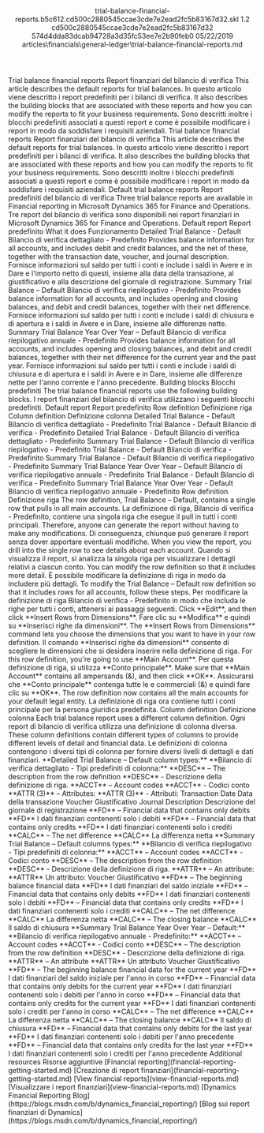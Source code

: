 <?xml version="1.0" encoding="UTF-8"?>
<xliff xmlns:logoport="urn:logoport:xliffeditor:xliff-extras:1.0" xmlns:tilt="urn:logoport:xliffeditor:tilt-non-translatables:1.0" xmlns:xsi="http://www.w3.org/2001/XMLSchema-instance" xmlns="urn:oasis:names:tc:xliff:document:1.2" xmlns:xliffext="urn:microsoft:content:schema:xliffextensions" version="1.2" xsi:schemaLocation="urn:oasis:names:tc:xliff:document:1.2 xliff-core-1.2-transitional.xsd">
  <file datatype="xml" source-language="en-US" original="trial-balance-financial-reports.md" target-language="it-IT">
    <header>
      <tool tool-company="Microsoft" tool-version="1.0-7889195" tool-name="mdxliff" tool-id="mdxliff"/>
      <xliffext:skl_file_name>trial-balance-financial-reports.b5c612.cd500c2880545ccae3cde7e2ead2fc5b83167d32.skl</xliffext:skl_file_name>
      <xliffext:version>1.2</xliffext:version>
      <xliffext:ms.openlocfilehash>cd500c2880545ccae3cde7e2ead2fc5b83167d32</xliffext:ms.openlocfilehash>
      <xliffext:ms.sourcegitcommit>574d4dda83dcab94728a3d35fc53ee7e2b90feb0</xliffext:ms.sourcegitcommit>
      <xliffext:ms.lasthandoff>05/22/2019</xliffext:ms.lasthandoff>
      <xliffext:ms.openlocfilepath>articles\financials\general-ledger\trial-balance-financial-reports.md</xliffext:ms.openlocfilepath>
    </header>
    <body>
      <group extype="content" id="content">
        <trans-unit xml:space="preserve" translate="yes" id="101" restype="x-metadata">
          <source>Trial balance financial reports</source>
        <target logoport:matchpercent="101" state="translated" state-qualifier="leveraged-tm">Report finanziari del bilancio di verifica</target></trans-unit>
        <trans-unit xml:space="preserve" translate="yes" id="102" restype="x-metadata">
          <source>This article describes the default reports for trial balances.</source>
        <target logoport:matchpercent="101" state="translated" state-qualifier="leveraged-tm">In questo articolo viene descritto i report predefiniti per i bilanci di verifica.</target></trans-unit>
        <trans-unit xml:space="preserve" translate="yes" id="103" restype="x-metadata">
          <source>It also describes the building blocks that are associated with these reports and how you can modify the reports to fit your business requirements.</source>
        <target logoport:matchpercent="101" state="translated" state-qualifier="leveraged-tm">Sono descritti inoltre i blocchi predefiniti associati a questi report e come è possibile modificare i report in modo da soddisfare i requisiti aziendali.</target></trans-unit>
        <trans-unit xml:space="preserve" translate="yes" id="104">
          <source>Trial balance financial reports</source>
        <target logoport:matchpercent="101" state="translated" state-qualifier="leveraged-tm">Report finanziari del bilancio di verifica</target></trans-unit>
        <trans-unit xml:space="preserve" translate="yes" id="105">
          <source>This article describes the default reports for trial balances.</source>
        <target logoport:matchpercent="101" state="translated" state-qualifier="leveraged-tm">In questo articolo viene descritto i report predefiniti per i bilanci di verifica.</target></trans-unit>
        <trans-unit xml:space="preserve" translate="yes" id="106">
          <source>It also describes the building blocks that are associated with these reports and how you can modify the reports to fit your business requirements.</source>
        <target logoport:matchpercent="101" state="translated" state-qualifier="leveraged-tm">Sono descritti inoltre i blocchi predefiniti associati a questi report e come è possibile modificare i report in modo da soddisfare i requisiti aziendali.</target></trans-unit>
        <trans-unit xml:space="preserve" translate="yes" id="107">
          <source>Default trial balance reports</source>
        <target logoport:matchpercent="101" state="translated" state-qualifier="leveraged-tm">Report predefiniti del bilancio di verifica</target></trans-unit>
        <trans-unit xml:space="preserve" translate="yes" id="108">
          <source>Three trial balance reports are available in Financial reporting in Microsoft Dynamics 365 for Finance and Operations.</source>
        <target logoport:matchpercent="101" state="translated" state-qualifier="leveraged-tm">Tre report del bilancio di verifica sono disponibili nei report finanziari in Microsoft Dynamics 365 for Finance and Operations.</target></trans-unit>
        <trans-unit xml:space="preserve" translate="yes" id="109">
          <source>Default report</source>
        <target logoport:matchpercent="101" state="translated" state-qualifier="leveraged-tm">Report predefinito</target></trans-unit>
        <trans-unit xml:space="preserve" translate="yes" id="110">
          <source>What it does</source>
        <target logoport:matchpercent="101" state="translated" state-qualifier="leveraged-tm">Funzionamento</target></trans-unit>
        <trans-unit xml:space="preserve" translate="yes" id="111">
          <source>Detailed Trial Balance - Default</source>
        <target logoport:matchpercent="101" state="translated" state-qualifier="leveraged-tm">Bilancio di verifica dettagliato - Predefinito</target></trans-unit>
        <trans-unit xml:space="preserve" translate="yes" id="112">
          <source>Provides balance information for all accounts, and includes debit and credit balances, and the net of these, together with the transaction date, voucher, and journal description.</source>
        <target logoport:matchpercent="101" state="translated" state-qualifier="leveraged-tm">Fornisce informazioni sul saldo per tutti i conti e include i saldi in Avere e in Dare e l'importo netto di questi, insieme alla data della transazione, al giustificativo e alla descrizione del giornale di registrazione.</target></trans-unit>
        <trans-unit xml:space="preserve" translate="yes" id="113">
          <source>Summary Trial Balance – Default</source>
        <target logoport:matchpercent="101" state="translated" state-qualifier="leveraged-tm">Bilancio di verifica riepilogativo - Predefinito</target></trans-unit>
        <trans-unit xml:space="preserve" translate="yes" id="114">
          <source>Provides balance information for all accounts, and includes opening and closing balances, and debit and credit balances, together with their net difference.</source>
        <target logoport:matchpercent="101" state="translated" state-qualifier="leveraged-tm">Fornisce informazioni sul saldo per tutti i conti e include i saldi di chiusura e di apertura e i saldi in Avere e in Dare, insieme alle differenze nette.</target></trans-unit>
        <trans-unit xml:space="preserve" translate="yes" id="115">
          <source>Summary Trial Balance Year Over Year – Default</source>
        <target logoport:matchpercent="101" state="translated" state-qualifier="leveraged-tm">Bilancio di verifica riepilogativo annuale - Predefinito</target></trans-unit>
        <trans-unit xml:space="preserve" translate="yes" id="116">
          <source>Provides balance information for all accounts, and includes opening and closing balances, and debit and credit balances, together with their net difference for the current year and the past year.</source>
        <target logoport:matchpercent="101" state="translated" state-qualifier="leveraged-tm">Fornisce informazioni sul saldo per tutti i conti e include i saldi di chiusura e di apertura e i saldi in Avere e in Dare, insieme alle differenze nette per l'anno corrente e l'anno precedente.</target></trans-unit>
        <trans-unit xml:space="preserve" translate="yes" id="117">
          <source>Building blocks</source>
        <target logoport:matchpercent="101" state="translated" state-qualifier="leveraged-tm">Blocchi predefiniti</target></trans-unit>
        <trans-unit xml:space="preserve" translate="yes" id="118">
          <source>The trial balance financial reports use the following building blocks.</source>
        <target logoport:matchpercent="101" state="translated" state-qualifier="leveraged-tm">I report finanziari del bilancio di verifica utilizzano i seguenti blocchi predefiniti.</target></trans-unit>
        <trans-unit xml:space="preserve" translate="yes" id="119">
          <source>Default report</source>
        <target logoport:matchpercent="101" state="translated" state-qualifier="leveraged-tm">Report predefinito</target></trans-unit>
        <trans-unit xml:space="preserve" translate="yes" id="120">
          <source>Row definition</source>
        <target logoport:matchpercent="101" state="translated" state-qualifier="leveraged-tm">Definizione riga</target></trans-unit>
        <trans-unit xml:space="preserve" translate="yes" id="121">
          <source>Column definition</source>
        <target logoport:matchpercent="101" state="translated" state-qualifier="leveraged-tm">Definizione colonna</target></trans-unit>
        <trans-unit xml:space="preserve" translate="yes" id="122">
          <source>Detailed Trial Balance - Default</source>
        <target logoport:matchpercent="101" state="translated" state-qualifier="leveraged-tm">Bilancio di verifica dettagliato - Predefinito</target></trans-unit>
        <trans-unit xml:space="preserve" translate="yes" id="123">
          <source>Trial Balance - Default</source>
        <target logoport:matchpercent="101" state="translated" state-qualifier="leveraged-tm">Bilancio di verifica - Predefinito</target></trans-unit>
        <trans-unit xml:space="preserve" translate="yes" id="124">
          <source>Detailed Trial Balance - Default</source>
        <target logoport:matchpercent="101" state="translated" state-qualifier="leveraged-tm">Bilancio di verifica dettagliato - Predefinito</target></trans-unit>
        <trans-unit xml:space="preserve" translate="yes" id="125">
          <source>Summary Trial Balance – Default</source>
        <target logoport:matchpercent="101" state="translated" state-qualifier="leveraged-tm">Bilancio di verifica riepilogativo - Predefinito</target></trans-unit>
        <trans-unit xml:space="preserve" translate="yes" id="126">
          <source>Trial Balance - Default</source>
        <target logoport:matchpercent="101" state="translated" state-qualifier="leveraged-tm">Bilancio di verifica - Predefinito</target></trans-unit>
        <trans-unit xml:space="preserve" translate="yes" id="127">
          <source>Summary Trial Balance - Default</source>
        <target logoport:matchpercent="101" state="translated" state-qualifier="leveraged-tm">Bilancio di verifica riepilogativo - Predefinito</target></trans-unit>
        <trans-unit xml:space="preserve" translate="yes" id="128">
          <source>Summary Trial Balance Year Over Year – Default</source>
        <target logoport:matchpercent="101" state="translated" state-qualifier="leveraged-tm">Bilancio di verifica riepilogativo annuale - Predefinito</target></trans-unit>
        <trans-unit xml:space="preserve" translate="yes" id="129">
          <source>Trial Balance - Default</source>
        <target logoport:matchpercent="101" state="translated" state-qualifier="leveraged-tm">Bilancio di verifica - Predefinito</target></trans-unit>
        <trans-unit xml:space="preserve" translate="yes" id="130">
          <source>Summary Trial Balance Year Over Year - Default</source>
        <target logoport:matchpercent="101" state="translated" state-qualifier="leveraged-tm">Bilancio di verifica riepilogativo annuale - Predefinito</target></trans-unit>
        <trans-unit xml:space="preserve" translate="yes" id="131">
          <source>Row definition</source>
        <target logoport:matchpercent="101" state="translated" state-qualifier="leveraged-tm">Definizione riga</target></trans-unit>
        <trans-unit xml:space="preserve" translate="yes" id="132">
          <source>The row definition, Trial Balance – Default, contains a single row that pulls in all main accounts.</source>
        <target logoport:matchpercent="101" state="translated" state-qualifier="leveraged-tm">La definizione di riga, Bilancio di verifica - Predefinito, contiene una singola riga che esegue il pull in tutti i conti principali.</target></trans-unit>
        <trans-unit xml:space="preserve" translate="yes" id="133">
          <source>Therefore, anyone can generate the report without having to make any modifications.</source>
        <target logoport:matchpercent="101" state="translated" state-qualifier="leveraged-tm">Di conseguenza, chiunque può generare il report senza dover apportare eventuali modifiche.</target></trans-unit>
        <trans-unit xml:space="preserve" translate="yes" id="134">
          <source>When you view the report, you drill into the single row to see details about each account.</source>
        <target logoport:matchpercent="101" state="translated" state-qualifier="leveraged-tm">Quando si visualizza il report, si analizza la singola riga per visualizzare i dettagli relativi a ciascun conto.</target></trans-unit>
        <trans-unit xml:space="preserve" translate="yes" id="135">
          <source>You can modify the row definition so that it includes more detail.</source>
        <target logoport:matchpercent="101" state="translated" state-qualifier="leveraged-tm">È possibile modificare la definizione di riga in modo da includere più dettagli.</target></trans-unit>
        <trans-unit xml:space="preserve" translate="yes" id="136">
          <source>To modify the Trial Balance – Default row definition so that it includes rows for all accounts, follow these steps.</source>
        <target logoport:matchpercent="101" state="translated" state-qualifier="leveraged-tm">Per modificare la definizione di riga Bilancio di verifica - Predefinito in modo che includa le righe per tutti i conti, attenersi ai passaggi seguenti.</target></trans-unit>
        <trans-unit xml:space="preserve" translate="yes" id="137">
          <source>Click <bpt id="p1">**</bpt>Edit<ept id="p1">**</ept>, and then click <bpt id="p2">**</bpt>Insert Rows from Dimensions<ept id="p2">**</ept>.</source>
        <target logoport:matchpercent="101" state="translated" state-qualifier="leveraged-tm">Fare clic su <bpt id="p1">**</bpt>Modifica<ept id="p1">**</ept> e quindi su <bpt id="p2">**</bpt>Inserisci righe da dimensioni<ept id="p2">**</ept>.</target></trans-unit>
        <trans-unit xml:space="preserve" translate="yes" id="138">
          <source>The <bpt id="p1">**</bpt>Insert Rows from Dimensions<ept id="p1">**</ept> command lets you choose the dimensions that you want to have in your row definition.</source>
        <target logoport:matchpercent="101" state="translated" state-qualifier="leveraged-tm">Il comando <bpt id="p1">**</bpt>Inserisci righe da dimensioni<ept id="p1">**</ept> consente di scegliere le dimensioni che si desidera inserire nella definizione di riga.</target></trans-unit>
        <trans-unit xml:space="preserve" translate="yes" id="139">
          <source>For this row definition, you're going to use <bpt id="p1">**</bpt>Main Account<ept id="p1">**</ept>.</source>
        <target logoport:matchpercent="101" state="translated" state-qualifier="leveraged-tm">Per questa definizione di riga, si utilizza <bpt id="p1">**</bpt>Conto principale<ept id="p1">**</ept>.</target></trans-unit>
        <trans-unit xml:space="preserve" translate="yes" id="140">
          <source>Make sure that <bpt id="p1">**</bpt>Main Account<ept id="p1">**</ept> contains all ampersands (&amp;), and then click <bpt id="p2">**</bpt>OK<ept id="p2">**</ept>.</source>
        <target logoport:matchpercent="101" state="translated" state-qualifier="leveraged-tm">Assicurarsi che <bpt id="p1">**</bpt>Conto principale<ept id="p1">**</ept> contenga tutte le e commerciali (&amp;) e quindi fare clic su <bpt id="p2">**</bpt>OK<ept id="p2">**</ept>.</target></trans-unit>
        <trans-unit xml:space="preserve" translate="yes" id="141">
          <source>The row definition now contains all the main accounts for your default legal entity.</source>
        <target logoport:matchpercent="101" state="translated" state-qualifier="leveraged-tm">La definizione di riga ora contiene tutti i conti principale per la persona giuridica predefinita.</target></trans-unit>
        <trans-unit xml:space="preserve" translate="yes" id="142">
          <source>Column definition</source>
        <target logoport:matchpercent="101" state="translated" state-qualifier="leveraged-tm">Definizione colonna</target></trans-unit>
        <trans-unit xml:space="preserve" translate="yes" id="143">
          <source>Each trial balance report uses a different column definition.</source>
        <target logoport:matchpercent="101" state="translated" state-qualifier="leveraged-tm">Ogni report di bilancio di verifica utilizza una definizione di colonna diversa.</target></trans-unit>
        <trans-unit xml:space="preserve" translate="yes" id="144">
          <source>These column definitions contain different types of columns to provide different levels of detail and financial data.</source>
        <target logoport:matchpercent="101" state="translated" state-qualifier="leveraged-tm">Le definizioni di colonna contengono i diversi tipi di colonna per fornire diversi livelli di dettagli e dati finanziari.</target></trans-unit>
        <trans-unit xml:space="preserve" translate="yes" id="145">
          <source><bpt id="p1">**</bpt>Detailed Trial Balance – Default column types:<ept id="p1">**</ept></source>
        <target logoport:matchpercent="101" state="translated" state-qualifier="leveraged-tm"><bpt id="p1">**</bpt>Bilancio di verifica dettagliato - Tipi predefiniti di colonna:<ept id="p1">**</ept></target></trans-unit>
        <trans-unit xml:space="preserve" translate="yes" id="146">
          <source><bpt id="p1">**</bpt>DESC<ept id="p1">**</ept> – The description from the row definition</source>
        <target logoport:matchpercent="101" state="translated" state-qualifier="leveraged-tm"><bpt id="p1">**</bpt>DESC<ept id="p1">**</ept> - Descrizione della definizione di riga.</target></trans-unit>
        <trans-unit xml:space="preserve" translate="yes" id="147">
          <source><bpt id="p1">**</bpt>ACCT<ept id="p1">**</ept> – Account codes</source>
        <target logoport:matchpercent="101" state="translated" state-qualifier="leveraged-tm"><bpt id="p1">**</bpt>ACCT<ept id="p1">**</ept> - Codici conto</target></trans-unit>
        <trans-unit xml:space="preserve" translate="yes" id="148">
          <source><bpt id="p1">**</bpt>ATTR (3)<ept id="p1">**</ept> – Attributes:</source>
        <target logoport:matchpercent="101" state="translated" state-qualifier="leveraged-tm"><bpt id="p1">**</bpt>ATTR (3)<ept id="p1">**</ept> - Attributi:</target></trans-unit>
        <trans-unit xml:space="preserve" translate="yes" id="149">
          <source>Transaction Date</source>
        <target logoport:matchpercent="101" state="translated" state-qualifier="leveraged-tm">Data della transazione</target></trans-unit>
        <trans-unit xml:space="preserve" translate="yes" id="150">
          <source>Voucher</source>
        <target logoport:matchpercent="101" state="translated" state-qualifier="leveraged-tm">Giustificativo</target></trans-unit>
        <trans-unit xml:space="preserve" translate="yes" id="151">
          <source>Journal Description</source>
        <target logoport:matchpercent="101" state="translated" state-qualifier="leveraged-tm">Descrizione del giornale di registrazione</target></trans-unit>
        <trans-unit xml:space="preserve" translate="yes" id="152">
          <source><bpt id="p1">**</bpt>FD<ept id="p1">**</ept> – Financial data that contains only debits</source>
        <target logoport:matchpercent="101" state="translated" state-qualifier="leveraged-tm"><bpt id="p1">**</bpt>FD<ept id="p1">**</ept> I dati finanziari contenenti solo i debiti</target></trans-unit>
        <trans-unit xml:space="preserve" translate="yes" id="153">
          <source><bpt id="p1">**</bpt>FD<ept id="p1">**</ept> – Financial data that contains only credits</source>
        <target logoport:matchpercent="101" state="translated" state-qualifier="leveraged-tm"><bpt id="p1">**</bpt>FD<ept id="p1">**</ept> I dati finanziari contenenti solo i crediti</target></trans-unit>
        <trans-unit xml:space="preserve" translate="yes" id="154">
          <source><bpt id="p1">**</bpt>CALC<ept id="p1">**</ept> – The net difference</source>
        <target logoport:matchpercent="101" state="translated" state-qualifier="leveraged-tm"><bpt id="p1">**</bpt>CALC<ept id="p1">**</ept> La differenza netta</target></trans-unit>
        <trans-unit xml:space="preserve" translate="yes" id="155">
          <source><bpt id="p1">**</bpt>Summary Trial Balance – Default columns types:<ept id="p1">**</ept></source>
        <target logoport:matchpercent="101" state="translated" state-qualifier="leveraged-tm"><bpt id="p1">**</bpt>Bilancio di verifica riepilogativo - Tipi predefiniti di colonna:<ept id="p1">**</ept></target></trans-unit>
        <trans-unit xml:space="preserve" translate="yes" id="156">
          <source><bpt id="p1">**</bpt>ACCT<ept id="p1">**</ept> – Account codes</source>
        <target logoport:matchpercent="101" state="translated" state-qualifier="leveraged-tm"><bpt id="p1">**</bpt>ACCT<ept id="p1">**</ept> - Codici conto</target></trans-unit>
        <trans-unit xml:space="preserve" translate="yes" id="157">
          <source><bpt id="p1">**</bpt>DESC<ept id="p1">**</ept> – The description from the row definition</source>
        <target logoport:matchpercent="101" state="translated" state-qualifier="leveraged-tm"><bpt id="p1">**</bpt>DESC<ept id="p1">**</ept> - Descrizione della definizione di riga.</target></trans-unit>
        <trans-unit xml:space="preserve" translate="yes" id="158">
          <source><bpt id="p1">**</bpt>ATTR<ept id="p1">**</ept> – An attribute:</source>
        <target logoport:matchpercent="101" state="translated" state-qualifier="leveraged-tm"><bpt id="p1">**</bpt>ATTR<ept id="p1">**</ept> Un attributo:</target></trans-unit>
        <trans-unit xml:space="preserve" translate="yes" id="159">
          <source>Voucher</source>
        <target logoport:matchpercent="101" state="translated" state-qualifier="leveraged-tm">Giustificativo</target></trans-unit>
        <trans-unit xml:space="preserve" translate="yes" id="160">
          <source><bpt id="p1">**</bpt>FD<ept id="p1">**</ept> – The beginning balance financial data</source>
        <target logoport:matchpercent="101" state="translated" state-qualifier="leveraged-tm"><bpt id="p1">**</bpt>FD<ept id="p1">**</ept> I dati finanziari del saldo iniziale</target></trans-unit>
        <trans-unit xml:space="preserve" translate="yes" id="161">
          <source><bpt id="p1">**</bpt>FD<ept id="p1">**</ept> – Financial data that contains only debits</source>
        <target logoport:matchpercent="101" state="translated" state-qualifier="leveraged-tm"><bpt id="p1">**</bpt>FD<ept id="p1">**</ept> I dati finanziari contenenti solo i debiti</target></trans-unit>
        <trans-unit xml:space="preserve" translate="yes" id="162">
          <source><bpt id="p1">**</bpt>FD<ept id="p1">**</ept> – Financial data that contains only credits</source>
        <target logoport:matchpercent="101" state="translated" state-qualifier="leveraged-tm"><bpt id="p1">**</bpt>FD<ept id="p1">**</ept> I dati finanziari contenenti solo i crediti</target></trans-unit>
        <trans-unit xml:space="preserve" translate="yes" id="163">
          <source><bpt id="p1">**</bpt>CALC<ept id="p1">**</ept> – The net difference</source>
        <target logoport:matchpercent="101" state="translated" state-qualifier="leveraged-tm"><bpt id="p1">**</bpt>CALC<ept id="p1">**</ept> La differenza netta</target></trans-unit>
        <trans-unit xml:space="preserve" translate="yes" id="164">
          <source><bpt id="p1">**</bpt>CALC<ept id="p1">**</ept> – The closing balance</source>
        <target logoport:matchpercent="101" state="translated" state-qualifier="leveraged-tm"><bpt id="p1">**</bpt>CALC<ept id="p1">**</ept> Il saldo di chiusura</target></trans-unit>
        <trans-unit xml:space="preserve" translate="yes" id="165">
          <source><bpt id="p1">**</bpt>Summary Trial Balance Year Over Year – Default:<ept id="p1">**</ept></source>
        <target logoport:matchpercent="101" state="translated" state-qualifier="leveraged-tm"><bpt id="p1">**</bpt>Bilancio di verifica riepilogativo annuale - Predefinito:<ept id="p1">**</ept></target></trans-unit>
        <trans-unit xml:space="preserve" translate="yes" id="166">
          <source><bpt id="p1">**</bpt>ACCT<ept id="p1">**</ept> – Account codes</source>
        <target logoport:matchpercent="101" state="translated" state-qualifier="leveraged-tm"><bpt id="p1">**</bpt>ACCT<ept id="p1">**</ept> - Codici conto</target></trans-unit>
        <trans-unit xml:space="preserve" translate="yes" id="167">
          <source><bpt id="p1">**</bpt>DESC<ept id="p1">**</ept> – The description from the row definition</source>
        <target logoport:matchpercent="101" state="translated" state-qualifier="leveraged-tm"><bpt id="p1">**</bpt>DESC<ept id="p1">**</ept> - Descrizione della definizione di riga.</target></trans-unit>
        <trans-unit xml:space="preserve" translate="yes" id="168">
          <source><bpt id="p1">**</bpt>ATTR<ept id="p1">**</ept> – An attribute</source>
        <target logoport:matchpercent="101" state="translated" state-qualifier="leveraged-tm"><bpt id="p1">**</bpt>ATTR<ept id="p1">**</ept> Un attributo</target></trans-unit>
        <trans-unit xml:space="preserve" translate="yes" id="169">
          <source>Voucher</source>
        <target logoport:matchpercent="101" state="translated" state-qualifier="leveraged-tm">Giustificativo</target></trans-unit>
        <trans-unit xml:space="preserve" translate="yes" id="170">
          <source><bpt id="p1">**</bpt>FD<ept id="p1">**</ept> – The beginning balance financial data for the current year</source>
        <target logoport:matchpercent="101" state="translated" state-qualifier="leveraged-tm"><bpt id="p1">**</bpt>FD<ept id="p1">**</ept> I dati finanziari del saldo iniziale per l'anno in corso</target></trans-unit>
        <trans-unit xml:space="preserve" translate="yes" id="171">
          <source><bpt id="p1">**</bpt>FD<ept id="p1">**</ept> – Financial data that contains only debits for the current year</source>
        <target logoport:matchpercent="101" state="translated" state-qualifier="leveraged-tm"><bpt id="p1">**</bpt>FD<ept id="p1">**</ept> I dati finanziari contenenti solo i debiti per l'anno in corso</target></trans-unit>
        <trans-unit xml:space="preserve" translate="yes" id="172">
          <source><bpt id="p1">**</bpt>FD<ept id="p1">**</ept> – Financial data that contains only credits for the current year</source>
        <target logoport:matchpercent="101" state="translated" state-qualifier="leveraged-tm"><bpt id="p1">**</bpt>FD<ept id="p1">**</ept> I dati finanziari contenenti solo i crediti per l'anno in corso</target></trans-unit>
        <trans-unit xml:space="preserve" translate="yes" id="173">
          <source><bpt id="p1">**</bpt>CALC<ept id="p1">**</ept> – The net difference</source>
        <target logoport:matchpercent="101" state="translated" state-qualifier="leveraged-tm"><bpt id="p1">**</bpt>CALC<ept id="p1">**</ept> La differenza netta</target></trans-unit>
        <trans-unit xml:space="preserve" translate="yes" id="174">
          <source><bpt id="p1">**</bpt>CALC<ept id="p1">**</ept> – The closing balance</source>
        <target logoport:matchpercent="101" state="translated" state-qualifier="leveraged-tm"><bpt id="p1">**</bpt>CALC<ept id="p1">**</ept> Il saldo di chiusura</target></trans-unit>
        <trans-unit xml:space="preserve" translate="yes" id="175">
          <source><bpt id="p1">**</bpt>FD<ept id="p1">**</ept> – Financial data that contains only debits for the last year</source>
        <target logoport:matchpercent="101" state="translated" state-qualifier="leveraged-tm"><bpt id="p1">**</bpt>FD<ept id="p1">**</ept> I dati finanziari contenenti solo i debiti per l'anno precedente</target></trans-unit>
        <trans-unit xml:space="preserve" translate="yes" id="176">
          <source><bpt id="p1">**</bpt>FD<ept id="p1">**</ept> – Financial data that contains only credits for the last year</source>
        <target logoport:matchpercent="101" state="translated" state-qualifier="leveraged-tm"><bpt id="p1">**</bpt>FD<ept id="p1">**</ept> I dati finanziari contenenti solo i crediti per l'anno precedente</target></trans-unit>
        <trans-unit xml:space="preserve" translate="yes" id="177">
          <source>Additional resources</source>
        <target logoport:matchpercent="101" state="translated" state-qualifier="leveraged-tm">Risorse aggiuntive</target></trans-unit>
        <trans-unit xml:space="preserve" translate="yes" id="178">
          <source><bpt id="p1">[</bpt>Financial reporting<ept id="p1">](financial-reporting-getting-started.md)</ept></source>
        <target logoport:matchpercent="101" state="translated" state-qualifier="leveraged-tm"><bpt id="p1">[</bpt>Creazione di report finanziari<ept id="p1">](financial-reporting-getting-started.md)</ept></target></trans-unit>
        <trans-unit xml:space="preserve" translate="yes" id="179">
          <source><bpt id="p1">[</bpt>View financial reports<ept id="p1">](view-financial-reports.md)</ept></source>
        <target logoport:matchpercent="101" state="translated" state-qualifier="leveraged-tm"><bpt id="p1">[</bpt>Visualizzare i report finanziari<ept id="p1">](view-financial-reports.md)</ept></target></trans-unit>
        <trans-unit xml:space="preserve" translate="yes" id="180">
          <source><bpt id="p1">[</bpt>Dynamics Financial Reporting Blog<ept id="p1">](https://blogs.msdn.com/b/dynamics_financial_reporting/)</ept></source>
        <target logoport:matchpercent="101" state="translated" state-qualifier="leveraged-tm"><bpt id="p1">[</bpt>Blog sui report finanziari di Dynamics<ept id="p1">](https://blogs.msdn.com/b/dynamics_financial_reporting/)</ept></target></trans-unit>
      </group>
    </body>
  </file>
</xliff>